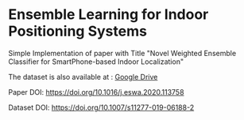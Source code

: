 <h1> Ensemble Learning for Indoor Positioning Systems</h1>
<p>Simple Implementation of paper with Title "Novel Weighted Ensemble Classifier for SmartPhone-based Indoor Localization"</p>

<p>The dataset is also available at : <a href="https://drive.google.com/drive/folders/1_z1qhoRIcpineP9AHkfVGCfB2Fd_e-fD" target="_blank">Google Drive</a></p>
<p>Paper DOI: <a href="https://doi.org/10.1016/j.eswa.2020.113758" target="_blank">https://doi.org/10.1016/j.eswa.2020.113758</a></p>
<p>Dataset DOI: <a href="https://doi.org/10.1007/s11277-019-06188-2" target="_blank">https://doi.org/10.1007/s11277-019-06188-2</a></p>

